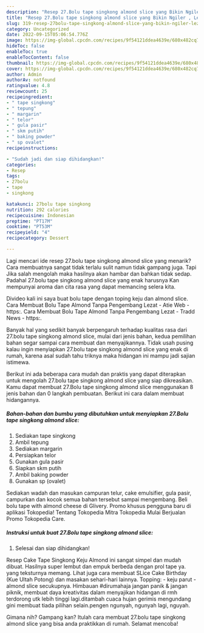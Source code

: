 ```yaml
---
description: "Resep 27.Bolu tape singkong almond slice yang Bikin Ngiler , Lezat Sekali"
title: "Resep 27.Bolu tape singkong almond slice yang Bikin Ngiler , Lezat Sekali"
slug: 319-resep-27bolu-tape-singkong-almond-slice-yang-bikin-ngiler-lezat-sekali
category: Uncategorized
date: 2022-09-15T05:06:54.776Z
image: https://img-global.cpcdn.com/recipes/9f54121ddea4639e/680x482cq70/27bolu-tape-singkong-almond-slice-foto-resep-utama.jpg
hideToc: false
enableToc: true
enableTocContent: false
thumbnail: https://img-global.cpcdn.com/recipes/9f54121ddea4639e/680x482cq70/27bolu-tape-singkong-almond-slice-foto-resep-utama.jpg
cover: https://img-global.cpcdn.com/recipes/9f54121ddea4639e/680x482cq70/27bolu-tape-singkong-almond-slice-foto-resep-utama.jpg
author: Admin
authorAv: notfound
ratingvalue: 4.8
reviewcount: 25
recipeingredient:
- " tape singkong"
- " tepung"
- " margarin"
- " telor"
- " gula pasir"
- " skm putih"
- " baking powder"
- " sp ovalet"
recipeinstructions:

- "Sudah jadi dan siap dihidangkan!"
categories:
- Resep
tags:
- 27bolu
- tape
- singkong

katakunci: 27bolu tape singkong 
nutrition: 292 calories
recipecuisine: Indonesian
preptime: "PT17M"
cooktime: "PT53M"
recipeyield: "4"
recipecategory: Dessert

---
```



Lagi mencari ide resep 27.bolu tape singkong almond slice yang menarik? Cara membuatnya sangat tidak terlalu sulit namun tidak gampang juga. Tapi Jika salah mengolah maka hasilnya akan hambar dan bahkan tidak sedap. Padahal 27.bolu tape singkong almond slice yang enak harusnya Kan mempunyai aroma dan cita rasa yang dapat memancing selera kita.


Divideo kali ini saya buat bolu tape dengan toping keju dan almond slice. Cara Membuat Bolu Tape Almond Tanpa Pengembang Lezat - Atie Web - https:. Cara Membuat Bolu Tape Almond Tanpa Pengembang Lezat - Tradd News - https:.

Banyak hal yang sedikit banyak berpengaruh terhadap kualitas rasa dari 27.bolu tape singkong almond slice, mulai dari jenis bahan, kedua pemilihan bahan segar sampai cara membuat dan menyajikannya. Tidak usah pusing kalau ingin menyiapkan 27.bolu tape singkong almond slice yang enak di rumah, karena asal sudah tahu triknya maka hidangan ini mampu jadi sajian istimewa.


Berikut ini ada beberapa cara mudah dan praktis yang dapat diterapkan untuk mengolah 27.bolu tape singkong almond slice yang siap dikreasikan. Kamu dapat membuat 27.Bolu tape singkong almond slice menggunakan 8 jenis bahan dan 0 langkah pembuatan. Berikut ini cara dalam membuat hidangannya.

<!--inarticleads1-->

##### Bahan-bahan dan bumbu yang dibutuhkan untuk menyiapkan 27.Bolu tape singkong almond slice:

1. Sediakan  tape singkong
1. Ambil  tepung
1. Sediakan  margarin
1. Persiapkan  telor
1. Gunakan  gula pasir
1. Siapkan  skm putih
1. Ambil  baking powder
1. Gunakan  sp (ovalet)


Sediakan wadah dan masukan campuran telur, cake emulsifier, gula pasir, campurkan dan kocok semua bahan tersebut sampai mengembang. Beli bolu tape with almond cheese di Glivery. Promo khusus pengguna baru di aplikasi Tokopedia! Tentang Tokopedia Mitra Tokopedia Mulai Berjualan Promo Tokopedia Care. 

<!--inarticleads2-->

##### Instruksi untuk buat 27.Bolu tape singkong almond slice:


1. Selesai dan siap dihidangkan!

Resep Cake Tape Singkong Keju Almond ini sangat simpel dan mudah dibuat. Hasilnya super lembut dan empuk berbeda dengan prol tape ya. yang teksturnya memang. Lihat juga cara membuat SLice Cake Birthday (Kue Ultah Potong) dan masakan sehari-hari lainnya. Topping: - keju parut - almond slice secukupnya. Himbauan #dirumahaja jangan panik &amp; jangan piknik, membuat daya kreativitas dalam menyajikan hidangan di rmh terdorong utk lebih tinggi lagi.ditambah cuaca hujan gerimis mengundang gini membuat tiada pilihan selain.pengen ngunyah, ngunyah lagi, nguyah. 

Gimana nih? Gampang kan? Itulah cara membuat 27.bolu tape singkong almond slice yang bisa anda praktikkan di rumah. Selamat mencoba!

